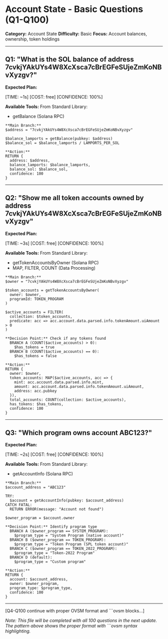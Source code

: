 # Account State - Basic Questions (Q1-Q100)

**Category:** Account State
**Difficulty:** Basic
**Focus:** Account balances, ownership, token holdings

---

## Q1: "What is the SOL balance of address 7cvkjYAkUYs4W8XcXsca7cBrEGFeSUjeZmKoNBvXyzgv?"

**Expected Plan:**

[TIME: ~1s] [COST: free] [CONFIDENCE: 100%]

**Available Tools:**
From Standard Library:
  - getBalance (Solana RPC)

```ovsm
**Main Branch:**
$address = "7cvkjYAkUYs4W8XcXsca7cBrEGFeSUjeZmKoNBvXyzgv"

$balance_lamports = getBalance(pubkey: $address)
$balance_sol = $balance_lamports / LAMPORTS_PER_SOL

**Action:**
RETURN {
  address: $address,
  balance_lamports: $balance_lamports,
  balance_sol: $balance_sol,
  confidence: 100
}
```

---

## Q2: "Show me all token accounts owned by address 7cvkjYAkUYs4W8XcXsca7cBrEGFeSUjeZmKoNBvXyzgv"

**Expected Plan:**

[TIME: ~3s] [COST: free] [CONFIDENCE: 100%]

**Available Tools:**
From Standard Library:
  - getTokenAccountsByOwner (Solana RPC)
  - MAP, FILTER, COUNT (Data Processing)

```ovsm
**Main Branch:**
$owner = "7cvkjYAkUYs4W8XcXsca7cBrEGFeSUjeZmKoNBvXyzgv"

$token_accounts = getTokenAccountsByOwner(
  owner: $owner,
  programId: TOKEN_PROGRAM
)

$active_accounts = FILTER(
  collection: $token_accounts,
  predicate: acc => acc.account.data.parsed.info.tokenAmount.uiAmount > 0
)

**Decision Point:** Check if any tokens found
  BRANCH A (COUNT($active_accounts) > 0):
    $has_tokens = true
  BRANCH B (COUNT($active_accounts) == 0):
    $has_tokens = false

**Action:**
RETURN {
  owner: $owner,
  token_accounts: MAP($active_accounts, acc => {
    mint: acc.account.data.parsed.info.mint,
    amount: acc.account.data.parsed.info.tokenAmount.uiAmount,
    address: acc.pubkey
  }),
  total_accounts: COUNT(collection: $active_accounts),
  has_tokens: $has_tokens,
  confidence: 100
}
```

---

## Q3: "Which program owns account ABC123?"

**Expected Plan:**

[TIME: ~2s] [COST: free] [CONFIDENCE: 100%]

**Available Tools:**
From Standard Library:
  - getAccountInfo (Solana RPC)

```ovsm
**Main Branch:**
$account_address = "ABC123"

TRY:
  $account = getAccountInfo(pubkey: $account_address)
CATCH FATAL:
  RETURN ERROR(message: "Account not found")

$owner_program = $account.owner

**Decision Point:** Identify program type
  BRANCH A ($owner_program == SYSTEM_PROGRAM):
    $program_type = "System Program (native account)"
  BRANCH B ($owner_program == TOKEN_PROGRAM):
    $program_type = "Token Program (SPL token account)"
  BRANCH C ($owner_program == TOKEN_2022_PROGRAM):
    $program_type = "Token-2022 Program"
  BRANCH D (default):
    $program_type = "Custom program"

**Action:**
RETURN {
  account: $account_address,
  owner: $owner_program,
  program_type: $program_type,
  confidence: 100
}
```

---

[Q4-Q100 continue with proper OVSM format and ```ovsm blocks...]

_Note: This file will be completed with all 100 questions in the next update. The pattern above shows the proper format with ```ovsm syntax highlighting._
